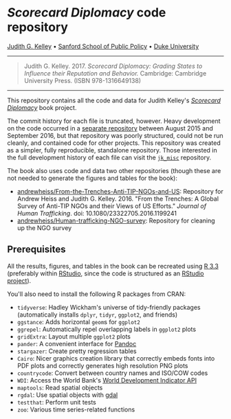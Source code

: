 # *Scorecard Diplomacy* code repository

[Judith G. Kelley](https://sanford.duke.edu/people/faculty/kelley-judith) • [Sanford School of Public Policy](https://sanford.duke.edu/) • [Duke University](https://www.duke.edu/)

---

> Judith G. Kelley. 2017. *Scorecard Diplomacy: Grading States to Influence their Reputation and Behavior.* Cambridge: Cambridge University Press. (ISBN 978\-1316649138)

---

This repository contains all the code and data for Judith Kelley's [*Scorecard Diplomacy*](https://www.scorecarddiplomacy.org) book project. 

The commit history for each file is truncated, however. Heavy development on the code occurred in a [separate repository](https://github.com/andrewheiss/jk_misc) between August 2015 and September 2016, but that repository was poorly structured, could not be run cleanly, and contained code for other projects. This repository was created as a simpler, fully reproducible, standalone repository. Those interested in the full development history of each file can visit the [`jk_misc`](https://github.com/andrewheiss/jk_misc) repository.

The book also uses code and data two other repositories (though these are not needed to generate the figures and tables for the book):

- [andrewheiss/From-the-Trenches-Anti-TIP-NGOs-and-US](https://github.com/andrewheiss/From-the-Trenches-Anti-TIP-NGOs-and-US): Repository for Andrew Heiss and Judith G. Kelley. 2016. "From the Trenches: A Global Survey of Anti-TIP NGOs and their Views of US Efforts." *Journal of Human Trafficking*. doi: 10.1080/23322705.2016.1199241
- [andrewheiss/Human-trafficking-NGO-survey](https://github.com/andrewheiss/Human-trafficking-NGO-survey): Repository for cleaning up the NGO survey

## Prerequisites

All the results, figures, and tables in the book can be recreated using [R 3.3](https://www.r-project.org/) (preferably within [RStudio](https://www.rstudio.com/), since the code is structured as an [RStudio project](https://support.rstudio.com/hc/en-us/articles/200526207-Using-Projects)). 

You'll also need to install the following R packages from CRAN:

- `tidyverse`: Hadley Wickham's universe of tidy-friendly packages (automatically installs `dplyr`, `tidyr`, `ggplot2`, and friends)
- `ggstance`: Adds horizontal `geom`s for `ggplot2` 
- `ggrepel`: Automatically repel overlapping labels in `ggplot2` plots
- `gridExtra`: Layout multiple `ggplot2` plots
- `pander`: A convenient interface for [Pandoc](http://pandoc.org/)
- `stargazer`: Create pretty regression tables
- `Cairo`: Nicer graphics creation library that correctly embeds fonts into PDF plots and correctly generates high resolution PNG plots
- `countrycode`: Convert between country names and ISO/COW codes
- `WDI`: Access the World Bank's [World Development Indicator API](http://data.worldbank.org/)
- `maptools`: Read spatial objects
- `rgdal`: Use spatial objects with [gdal](http://www.gdal.org/)
- `testthat`: Perform unit tests
- `zoo`: Various time series-related functions
